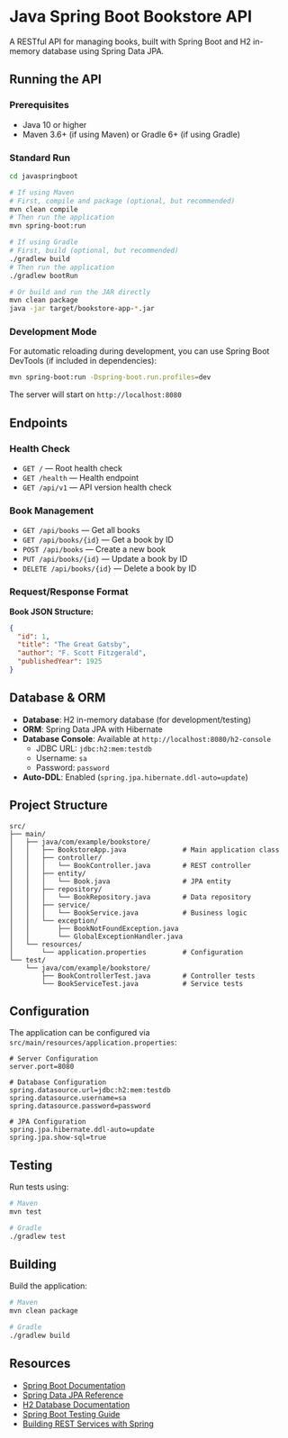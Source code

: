 # Java Spring Boot Bookstore API

A RESTful API for managing books, built with Spring Boot and H2 in-memory database using Spring Data JPA.

## Running the API

### Prerequisites
- Java 10 or higher
- Maven 3.6+ (if using Maven) or Gradle 6+ (if using Gradle)

### Standard Run
```bash
cd javaspringboot

# If using Maven
# First, compile and package (optional, but recommended)
mvn clean compile
# Then run the application
mvn spring-boot:run

# If using Gradle
# First, build (optional, but recommended)
./gradlew build
# Then run the application
./gradlew bootRun

# Or build and run the JAR directly
mvn clean package
java -jar target/bookstore-app-*.jar
```

### Development Mode
For automatic reloading during development, you can use Spring Boot DevTools (if included in dependencies):
```bash
mvn spring-boot:run -Dspring-boot.run.profiles=dev
```

The server will start on `http://localhost:8080`

## Endpoints

### Health Check
- `GET /` — Root health check
- `GET /health` — Health endpoint
- `GET /api/v1` — API version health check

### Book Management
- `GET /api/books` — Get all books
- `GET /api/books/{id}` — Get a book by ID
- `POST /api/books` — Create a new book
- `PUT /api/books/{id}` — Update a book by ID
- `DELETE /api/books/{id}` — Delete a book by ID

### Request/Response Format
**Book JSON Structure:**
```json
{
  "id": 1,
  "title": "The Great Gatsby",
  "author": "F. Scott Fitzgerald",
  "publishedYear": 1925
}
```

## Database & ORM

- **Database**: H2 in-memory database (for development/testing)
- **ORM**: Spring Data JPA with Hibernate
- **Database Console**: Available at `http://localhost:8080/h2-console`
  - JDBC URL: `jdbc:h2:mem:testdb`
  - Username: `sa`
  - Password: `password`
- **Auto-DDL**: Enabled (`spring.jpa.hibernate.ddl-auto=update`)

## Project Structure

```
src/
├── main/
│   ├── java/com/example/bookstore/
│   │   ├── BookstoreApp.java              # Main application class
│   │   ├── controller/
│   │   │   └── BookController.java        # REST controller
│   │   ├── entity/
│   │   │   └── Book.java                  # JPA entity
│   │   ├── repository/
│   │   │   └── BookRepository.java        # Data repository
│   │   ├── service/
│   │   │   └── BookService.java           # Business logic
│   │   └── exception/
│   │       ├── BookNotFoundException.java
│   │       └── GlobalExceptionHandler.java
│   └── resources/
│       └── application.properties         # Configuration
└── test/
    └── java/com/example/bookstore/
        ├── BookControllerTest.java        # Controller tests
        └── BookServiceTest.java           # Service tests
```

## Configuration

The application can be configured via `src/main/resources/application.properties`:

```properties
# Server Configuration
server.port=8080

# Database Configuration
spring.datasource.url=jdbc:h2:mem:testdb
spring.datasource.username=sa
spring.datasource.password=password

# JPA Configuration
spring.jpa.hibernate.ddl-auto=update
spring.jpa.show-sql=true
```

## Testing

Run tests using:
```bash
# Maven
mvn test

# Gradle
./gradlew test
```

## Building

Build the application:
```bash
# Maven
mvn clean package

# Gradle
./gradlew build
```

## Resources

- [Spring Boot Documentation](https://docs.spring.io/spring-boot/docs/current/reference/htmlsingle/)
- [Spring Data JPA Reference](https://docs.spring.io/spring-data/jpa/docs/current/reference/html/)
- [H2 Database Documentation](https://www.h2database.com/html/main.html)
- [Spring Boot Testing Guide](https://spring.io/guides/gs/testing-web/)
- [Building REST Services with Spring](https://spring.io/guides/gs/rest-service/)
